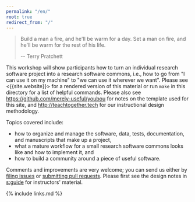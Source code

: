 ```yaml
---
permalink: "/en/"
root: true
redirect_from: "/"
---
```


> Build a man a fire, and he'll be warm for a day. Set a man on fire, and he'll be warm for the rest of his life.
>
> -- Terry Pratchett

This workshop will show participants how to turn an individual research software project into a research software commons,
i.e., how to go from "I can use it on my machine" to "we can use it wherever we want".
Please see <{{site.website}}> for a rendered version of this material
or run `make` in this directory for a list of helpful commands.
Please also see <https://github.com/merely-useful/youbou> for notes on the template used for this site,
and <http://teachtogether.tech> for our instructional design methodology.

Topics covered include:

-   how to organize and manage the software, data, tests, documentation, and manuscripts that make up a project,
-   what a mature workflow for a small research software commons looks like and how to implement it, and
-   how to build a community around a piece of useful software.

Comments and improvements are very welcome;
you can send us either by [filing issues]({{site.repo}}issues)
or [submitting pull requests]({{site.repo}}pulls).
Please first see the design notes in [s:guide](#APPENDIX) for instructors' material.

{% include links.md %}
